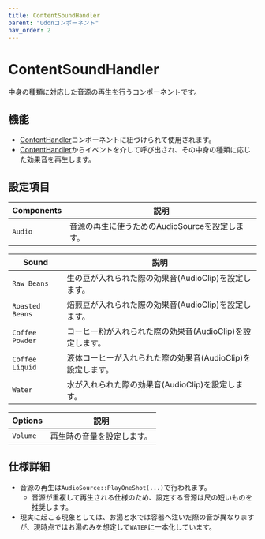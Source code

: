```yaml
---
title: ContentSoundHandler
parent: "Udonコンポーネント"
nav_order: 2
---
```


# ContentSoundHandler

中身の種類に対応した音源の再生を行うコンポーネントです。  


## 機能

- [ContentHandler]コンポーネントに紐づけられて使用されます。
- [ContentHandler]からイベントを介して呼び出され、その中身の種類に応じた効果音を再生します。


## 設定項目

| Components | 説明 |
| ---- | ---- |
| `Audio` | 音源の再生に使うためのAudioSourceを設定します。 |

| Sound | 説明 |
| ---- | ---- |
| `Raw Beans` | 生の豆が入れられた際の効果音(AudioClip)を設定します。 |
| `Roasted Beans` | 焙煎豆が入れられた際の効果音(AudioClip)を設定します。 |
| `Coffee Powder` | コーヒー粉が入れられた際の効果音(AudioClip)を設定します。 |
| `Coffee Liquid` | 液体コーヒーが入れられた際の効果音(AudioClip)を設定します。 |
| `Water` | 水が入れられた際の効果音(AudioClip)を設定します。 |

| Options | 説明 |
| ---- | ---- |
| `Volume` | 再生時の音量を設定します。 |


## 仕様詳細
- 音源の再生は`AudioSource::PlayOneShot(...)`で行われます。
  - 音源が重複して再生される仕様のため、設定する音源は尺の短いものを推奨します。
- 現実に起こる現象としては、お湯と水では容器へ注いだ際の音が異なりますが、現時点ではお湯のみを想定して`WATER`に一本化しています。



[ContentHandler]: /docs/udon/ContentHandler

